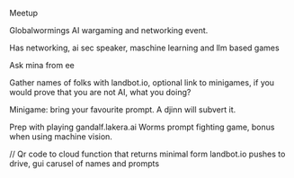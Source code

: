 Meetup

Globalwormings AI wargaming and networking event. 

Has networking, ai sec speaker, maschine learning and llm based games

Ask mina from ee

Gather names of folks with landbot.io, optional link to minigames, if you would prove that you are not AI, what you doing? 

Minigame: bring your favourite prompt. A djinn will subvert it.

Prep with playing gandalf.lakera.ai 
Worms prompt fighting game, bonus when using machine vision. 

// Qr code to cloud function that returns minimal form
landbot.io pushes to drive, gui carusel of names and prompts
